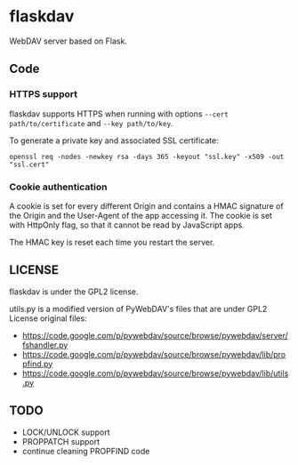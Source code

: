 # flaskdav

WebDAV server based on Flask.

## Code

### HTTPS support

flaskdav supports HTTPS when running with options <code>--cert path/to/certificate</code> and <code>--key path/to/key</code>.

To generate a private key and associated SSL certificate:
<pre><code>openssl req -nodes -newkey rsa -days 365 -keyout "ssl.key" -x509 -out "ssl.cert"</code></pre>

### Cookie authentication

A cookie is set for every different Origin and contains a HMAC signature of the Origin and the User-Agent of the app accessing it. The cookie is set with HttpOnly flag, so that it cannot be read by JavaScript apps.

The HMAC key is reset each time you restart the server.

## LICENSE

flaskdav is under the GPL2 license.

utils.py is a modified version of PyWebDAV's files that are under GPL2 License
original files:
*    https://code.google.com/p/pywebdav/source/browse/pywebdav/server/fshandler.py
*    https://code.google.com/p/pywebdav/source/browse/pywebdav/lib/propfind.py
*    https://code.google.com/p/pywebdav/source/browse/pywebdav/lib/utils.py

## TODO
- LOCK/UNLOCK support
- PROPPATCH support
- continue cleaning PROPFIND code
